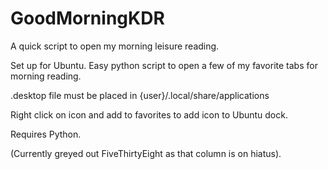 # GoodMorningKDR
A quick script to open my morning leisure reading. 

Set up for Ubuntu. Easy python script to open a few of my favorite tabs for morning reading. 

.desktop file must be placed in {user}/.local/share/applications

Right click on icon and add to favorites to add icon to Ubuntu dock. 

Requires Python. 

(Currently greyed out FiveThirtyEight as that column is on hiatus).
